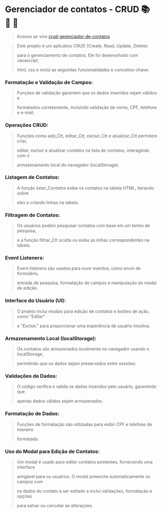 # Gerenciador de contatos - CRUD 📚 🚀 🎯
> Acesse ao vivo
[crud-gerenciador-de-contatos](crud-gerenciador-de-contatos.netlify.app/)

> Este projeto é um aplicativo CRUD (Create, Read, Update, Delete)
> 
> para o gerenciamento de contatos. Ele foi desenvolvido com Javascript,
> 
> html, css e inclui as seguintes funcionalidades e conceitos-chave:

### Formatação e Validação de Campos: 
> Funções de validação garantem que os dados inseridos sejam válidos e
> 
> formatados corretamente, incluindo validação de nome, CPF, telefone e e-mail.

### Operações CRUD: 
> Funções como add_Ctt, editar_Ctt, excluir_Ctt e atualizar_Ctt permitem criar,
> 
> editar, excluir e atualizar contatos na lista de contatos, interagindo com o
> 
> armazenamento local do navegador (localStorage).

### Listagem de Contatos: 
> A função listar_Contatos exibe os contatos na tabela HTML, iterando sobre
>
> 
> eles e criando linhas na tabela.

### Filtragem de Contatos: 
> Os usuários podem pesquisar contatos com base em um termo de pesquisa,
> 
> e a função filtrar_Ctt oculta ou exibe as linhas correspondentes na tabela.

### Event Listeners: 
> Event listeners são usados para ouvir eventos, como envio de formulário,
> 
> entrada de pesquisa, formatação de campos e manipulação do modal de edição.

### Interface do Usuário (UI): 
>O projeto inclui modais para edição de contatos e botões de ação, como "Editar"
>
>e "Excluir," para proporcionar uma experiência de usuário intuitiva.

### Armazenamento Local (localStorage): 
> Os contatos são armazenados localmente no navegador usando o localStorage,
> 
> permitindo que os dados sejam preservados entre sessões.

### Validações de Dados: 
> O código verifica e valida os dados inseridos pelo usuário, garantindo que
> 
> apenas dados válidos sejam armazenados.

### Formatação de Dados: 
> Funções de formatação são utilizadas para exibir CPF e telefone de maneira
>
> formatada.

### Uso do Modal para Edição de Contatos: 
> Um modal é usado para editar contatos existentes, fornecendo uma interface
>
> amigável para os usuários. O modal preenche automaticamente os campos com
>
> os dados do contato a ser editado e inclui validações, formatação e opções
>
> para salvar ou cancelar as alterações.
